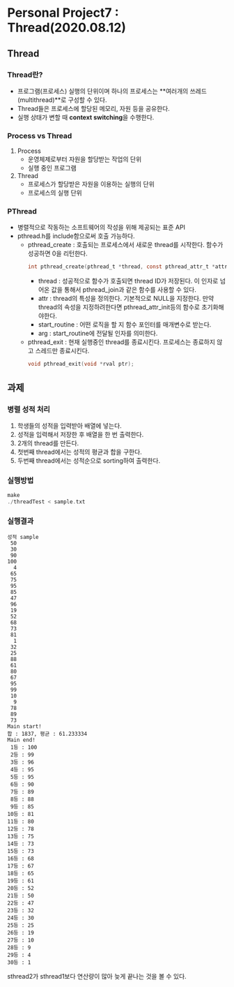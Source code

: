 # Personal Project7 : Thread(2020.08.12)

## Thread

### Thread란?
* 프로그램(프로세스) 실행의 단위이며 하나의 프로세스는 **여러개의 쓰레드(multithread)**로 구성할 수 있다.
* Thread들은 프로세스에 할당된 메모리, 자원 등을 공유한다.
* 실행 상태가 변할 때 **context switching**을 수행한다.

### Process vs Thread
1. Process
   * 운영체제로부터 자원을 할당받는 작업의 단위
   * 실행 중인 프로그램
2. Thread
   * 프로세스가 할당받은 자원을 이용하는 실행의 단위
   * 프로세스의 실행 단위

### PThread
* 병렬적으로 작동하는 소프트웨어의 작성을 위해 제공되는 표준 API
* pthread.h를 include함으로써 호출 가능하다.
    * pthread_create : 호출되는 프로세스에서 새로운 thread를 시작한다. 함수가 성공하면 0을 리턴한다.
        ```C
        int pthread_create(pthread_t *thread, const pthread_attr_t *attr, void *(*start_routine)(void*), void *arg)
        ```
        * thread : 성공적으로 함수가 호출되면 thread ID가 저장된다. 이 인자로 넘어온 값을 통해서 pthread_join과 같은 함수를 사용할 수 있다.
        * attr : thread의 특성을 정의한다. 기본적으로 NULL을 지정한다. 만약 thread의 속성을 지정하려한다면 pthread_attr_init등의 함수로 초기화해야한다.
        * start_routine : 어떤 로직을 할 지 함수 포인터를 매개변수로 받는다.
        * arg : start_routine에 전달될 인자를 의미한다.
    * pthread_exit : 현재 실행중인 thread를 종료시킨다. 프로세스는 종료하지 않고 스레드만 종료시킨다.
        ```C
        void pthread_exit(void *rval ptr);
        ```


## 과제

### 병렬 성적 처리
1. 학생들의 성적을 입력받아 배열에 넣는다.
2. 성적을 입력해서 저장한 후 배열을 한 번 출력한다.
3. 2개의 thread를 만든다.
4. 첫번째 thread에서는 성적의 평균과 합을 구한다.
5. 두번째 thread에서는 성적순으로 sorting하여 출력한다.

### 실행방법
```C
make
./threadTest < sample.txt
```

### 실행결과
```text
성적 sample
 50
 30
 90
100
  4
 65
 75
 95
 85
 47
 96
 19
 52
 68
 73
 81
  1
 32
 25
 88
 61
 80
 67
 95
 99
 10
  9
 78
 89
 73
Main start!
합 : 1837, 평균 : 61.233334
Main end!
 1등 : 100
 2등 : 99
 3등 : 96
 4등 : 95
 5등 : 95
 6등 : 90
 7등 : 89
 8등 : 88
 9등 : 85
10등 : 81
11등 : 80
12등 : 78
13등 : 75
14등 : 73
15등 : 73
16등 : 68
17등 : 67
18등 : 65
19등 : 61
20등 : 52
21등 : 50
22등 : 47
23등 : 32
24등 : 30
25등 : 25
26등 : 19
27등 : 10
28등 : 9
29등 : 4
30등 : 1
```
sthread2가 sthread1보다 연산량이 많아 늦게 끝나는 것을 볼 수 있다.